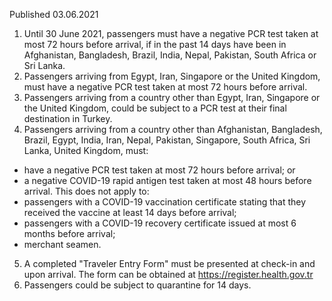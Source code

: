 Published 03.06.2021
1. Until 30 June 2021, passengers must have a negative PCR test taken at most 72 hours before arrival, if in the past 14 days have been in Afghanistan, Bangladesh, Brazil, India, Nepal, Pakistan, South Africa or Sri Lanka.
2. Passengers arriving from Egypt, Iran, Singapore or the United Kingdom, must have a negative PCR test taken at most 72 hours before arrival. 
3. Passengers arriving from a country other than Egypt, Iran, Singapore or the United Kingdom, could be subject to a PCR test at their final destination in Turkey. 
4. Passengers arriving from a country other than Afghanistan, Bangladesh, Brazil, Egypt, India, Iran, Nepal, Pakistan, Singapore, South Africa, Sri Lanka, United Kingdom, must:
 - have a negative PCR test taken at most 72 hours before arrival; or
 - a negative COVID-19 rapid antigen test taken at most 48 hours before arrival. 
This does not apply to:
 - passengers with a COVID-19 vaccination certificate stating that they received the vaccine at least 14 days before arrival;
 - passengers with a COVID-19 recovery certificate issued at most 6 months before arrival; 
 - merchant seamen.
5. A completed "Traveler Entry Form" must be presented at check-in and upon arrival. The form can be obtained at <a href="https://register.health.gov.tr">https://register.health.gov.tr</a> 
6. Passengers could be subject to quarantine for 14 days.

